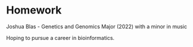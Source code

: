 # Homework
Joshua Blas - Genetics and Genomics Major (2022) with a minor in music

Hoping to pursue a career in bioinformatics.

